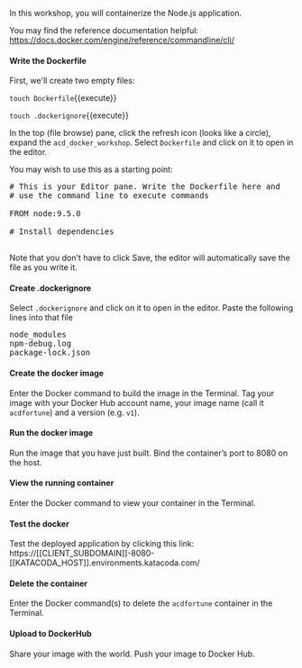 In this workshop, you will containerize the Node.js application.

You may find the reference documentation helpful: https://docs.docker.com/engine/reference/commandline/cli/

#### Write the Dockerfile

First, we'll create two empty files:

`touch Dockerfile`{{execute}}

`touch .dockerignore`{{execute}}

In the top (file browse) pane, click the refresh icon (looks like a circle), expand the `acd_docker_workshop`. Select `Dockerfile` and click on it to open in the editor.

You may wish to use this as a starting point:

<pre class="file" data-filename="Dockerfile" data-target="replace">
# This is your Editor pane. Write the Dockerfile here and 
# use the command line to execute commands

FROM node:9.5.0

# Install dependencies

</pre>

Note that you don't have to click Save, the editor will automatically save the file as you write it.

#### Create .dockerignore

Select `.dockerignore` and click on it to open in the editor. Paste the following lines into that file

<pre class="file" data-filename=".dockerignore" data-target="replace">
node_modules
npm-debug.log
package-lock.json
</pre>

#### Create the docker image

Enter the Docker command to build the image in the Terminal. Tag your image with your Docker Hub account name, your image name (call it `acdfortune`) and a version (e.g. `v1`).

#### Run the docker image

Run the image that you have just built. Bind the container’s port to 8080 on the host. 

#### View the running container

Enter the Docker command to view your container in the Terminal.

#### Test the docker

Test the deployed application by clicking this link:
https://[[CLIENT_SUBDOMAIN]]-8080-[[KATACODA_HOST]].environments.katacoda.com/

#### Delete the container

Enter the Docker command(s) to delete the `acdfortune` container in the Terminal.

#### Upload to DockerHub

Share your image with the world. Push your image to Docker Hub.
